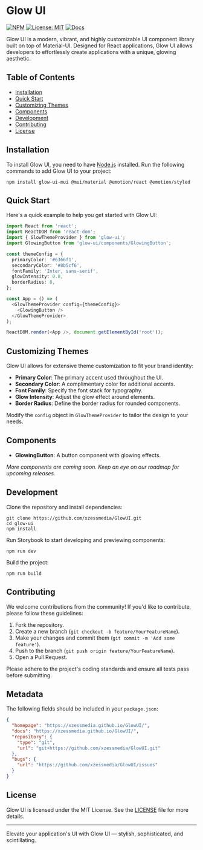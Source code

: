 # Glow UI

[![NPM](https://img.shields.io/npm/v/glow-ui.svg)](https://www.npmjs.com/package/glow-ui-mui)
[![License: MIT](https://img.shields.io/badge/License-MIT-yellow.svg)](https://opensource.org/licenses/MIT)
[![Docs](https://img.shields.io/badge/docs-GlowUI-blue?logo=githubpages&style=flat-square)](https://xzessmedia.github.io/GlowUI/)

Glow UI is a modern, vibrant, and highly customizable UI component library built on top of Material-UI. Designed for React applications, Glow UI allows developers to effortlessly create applications with a unique, glowing aesthetic.

## Table of Contents

- [Installation](#installation)
- [Quick Start](#quick-start)
- [Customizing Themes](#customizing-themes)
- [Components](#components)
- [Development](#development)
- [Contributing](#contributing)
- [License](#license)

## Installation

To install Glow UI, you need to have [Node.js](https://nodejs.org/) installed. Run the following commands to add Glow UI to your project:

```shell
npm install glow-ui-mui @mui/material @emotion/react @emotion/styled
```

## Quick Start

Here's a quick example to help you get started with Glow UI:

```typescript
import React from 'react';
import ReactDOM from 'react-dom';
import { GlowThemeProvider } from 'glow-ui';
import GlowingButton from 'glow-ui/components/GlowingButton';

const themeConfig = {
  primaryColor: '#6366f1',
  secondaryColor: '#8b5cf6',
  fontFamily: 'Inter, sans-serif',
  glowIntensity: 0.8,
  borderRadius: 8,
};

const App = () => (
  <GlowThemeProvider config={themeConfig}>
    <GlowingButton />
  </GlowThemeProvider>
);

ReactDOM.render(<App />, document.getElementById('root'));
```

## Customizing Themes

Glow UI allows for extensive theme customization to fit your brand identity:

- **Primary Color**: The primary accent used throughout the UI.
- **Secondary Color**: A complimentary color for additional accents.
- **Font Family**: Specify the font stack for typography.
- **Glow Intensity**: Adjust the glow effect around elements.
- **Border Radius**: Define the border radius for rounded components.

Modify the `config` object in `GlowThemeProvider` to tailor the design to your needs.

## Components

- **GlowingButton**: A button component with glowing effects.

*More components are coming soon. Keep an eye on our roadmap for upcoming releases.*

## Development

Clone the repository and install dependencies:

```shell
git clone https://github.com/xzessmedia/GlowUI.git
cd glow-ui
npm install
```

Run Storybook to start developing and previewing components:

```shell
npm run dev
```

Build the project:

```shell
npm run build
```

## Contributing

We welcome contributions from the community! If you'd like to contribute, please follow these guidelines:

1. Fork the repository.
2. Create a new branch (`git checkout -b feature/YourFeatureName`).
3. Make your changes and commit them (`git commit -m 'Add some feature'`).
4. Push to the branch (`git push origin feature/YourFeatureName`).
5. Open a Pull Request.

Please adhere to the project's coding standards and ensure all tests pass before submitting.

## Metadata

The following fields should be included in your `package.json`:

```json
{
  "homepage": "https://xzessmedia.github.io/GlowUI/",
  "docs": "https://xzessmedia.github.io/GlowUI/",
  "repository": {
    "type": "git",
    "url": "git+https://github.com/xzessmedia/GlowUI.git"
  },
  "bugs": {
    "url": "https://github.com/xzessmedia/GlowUI/issues"
  }
}
```

## License

Glow UI is licensed under the MIT License. See the [LICENSE](LICENSE) file for more details.

---
Elevate your application's UI with Glow UI — stylish, sophisticated, and scintillating.
